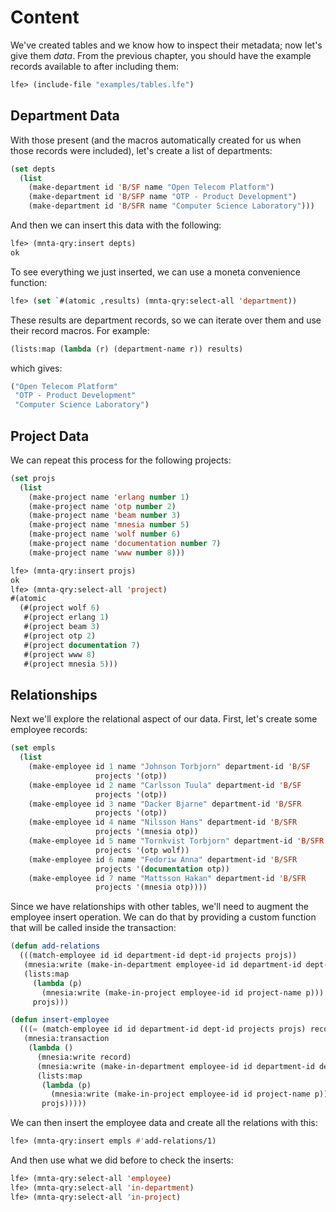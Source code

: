 # Content

We've created tables and we know how to inspect their metadata; now let's give them *data*. From the previous chapter, you should have the example records available to after including them:

``` cl
lfe> (include-file "examples/tables.lfe")
```

## Department Data

With those present (and the macros automatically created for us when those records were included), let's create a list of departments:

``` cl
(set depts
  (list
    (make-department id 'B/SF name "Open Telecom Platform")
    (make-department id 'B/SFP name "OTP - Product Development")
    (make-department id 'B/SFR name "Computer Science Laboratory")))
```

And then we can insert this data with the following:

``` cl
lfe> (mnta-qry:insert depts)
ok
```

To see everything we just inserted, we can use a moneta convenience function:


``` cl
lfe> (set `#(atomic ,results) (mnta-qry:select-all 'department))
```

These results are department records, so we can iterate over them and use their record macros. For example:

``` cl
(lists:map (lambda (r) (department-name r)) results) 
```

which gives:

``` cl
("Open Telecom Platform"
 "OTP - Product Development"
 "Computer Science Laboratory")
```

## Project Data

We can repeat this process for the following projects:

``` cl
(set projs
  (list
    (make-project name 'erlang number 1)
    (make-project name 'otp number 2)
    (make-project name 'beam number 3)
    (make-project name 'mnesia number 5)
    (make-project name 'wolf number 6)
    (make-project name 'documentation number 7)
    (make-project name 'www number 8)))
```

``` cl
lfe> (mnta-qry:insert projs)
ok
lfe> (mnta-qry:select-all 'project)
#(atomic
  (#(project wolf 6)
   #(project erlang 1)
   #(project beam 3)
   #(project otp 2)
   #(project documentation 7)
   #(project www 8)
   #(project mnesia 5)))
```

## Relationships

Next we'll explore the relational aspect of our data. First, let's create some employee records:

``` cl
(set empls
  (list
    (make-employee id 1 name "Johnson Torbjorn" department-id 'B/SF
                   projects '(otp))
    (make-employee id 2 name "Carlsson Tuula" department-id 'B/SF
                   projects '(otp))
    (make-employee id 3 name "Dacker Bjarne" department-id 'B/SFR
                   projects '(otp))
    (make-employee id 4 name "Nilsson Hans" department-id 'B/SFR
                   projects '(mnesia otp))
    (make-employee id 5 name "Tornkvist Torbjorn" department-id 'B/SFR
                   projects '(otp wolf))
    (make-employee id 6 name "Fedoriw Anna" department-id 'B/SFR
                   projects '(documentation otp))
    (make-employee id 7 name "Mattsson Hakan" department-id 'B/SFR
                   projects '(mnesia otp))))
```

Since we have relationships with other tables, we'll need to augment the employee insert operation. We can do that by providing a custom function that will be called inside the transaction:

``` cl
(defun add-relations
  (((match-employee id id department-id dept-id projects projs))
   (mnesia:write (make-in-department employee-id id department-id dept-id))
   (lists:map
     (lambda (p)
       (mnesia:write (make-in-project employee-id id project-name p)))
     projs)))

(defun insert-employee
  (((= (match-employee id id department-id dept-id projects projs) record))
   (mnesia:transaction
    (lambda ()
      (mnesia:write record)
      (mnesia:write (make-in-department employee-id id department-id dept-id))
      (lists:map
       (lambda (p)
         (mnesia:write (make-in-project employee-id id project-name p)))
       projs)))))
```

We can then insert the employee data and create all the relations with this:

``` cl
lfe> (mnta-qry:insert empls #'add-relations/1)
```

And then use what we did before to check the inserts:

``` cl
lfe> (mnta-qry:select-all 'employee)
lfe> (mnta-qry:select-all 'in-department)
lfe> (mnta-qry:select-all 'in-project)
```
